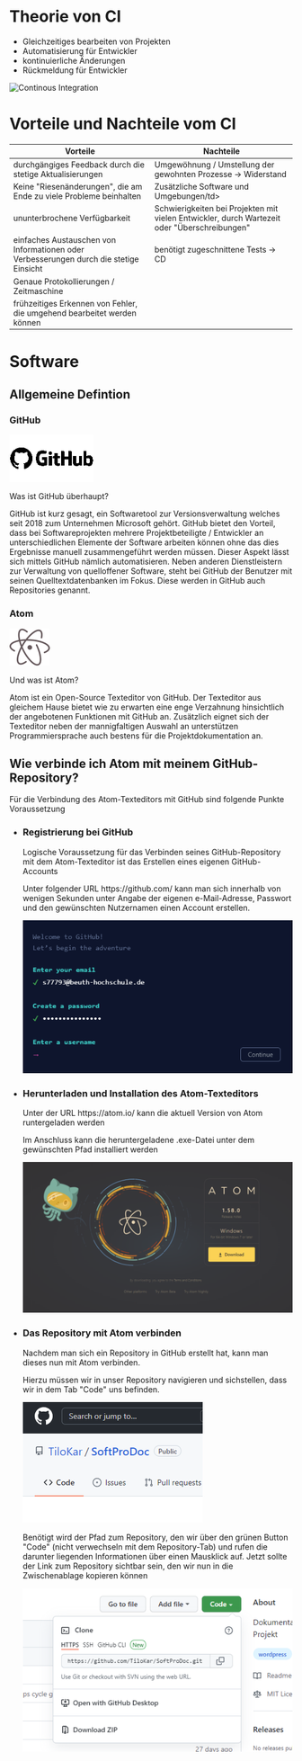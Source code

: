 # Theorie von CI
* Gleichzeitiges bearbeiten von Projekten
* Automatisierung für Entwickler
* kontinuierliche Änderungen
* Rückmeldung für Entwickler

![Continous Integration](https://i.imgur.com/OejDwPS.png "Continous Integration Circle")

# Vorteile und Nachteile vom CI
<table>
  <thead>
    <tr>
      <th>Vorteile</th>
      <th>Nachteile</th>
    </tr>
  </thead>
  <tbody>
    <tr>
      <td>durchgängiges Feedback durch die stetige Aktualisierungen</td>
      <td>Umgewöhnung / Umstellung der gewohnten Prozesse -> Widerstand</td>
    </tr>
    <tr>
      <td>Keine "Riesenänderungen", die am Ende zu viele Probleme beinhalten</td>
      <td>Zusätzliche Software und Umgebungen/td>
    </tr>
    <tr>
      <td>ununterbrochene Verfügbarkeit</td>
      <td>Schwierigkeiten bei Projekten mit vielen Entwickler, durch Wartezeit oder "Überschreibungen"</td>
    </tr>
    <tr>
      <td>einfaches Austauschen von Informationen oder Verbesserungen durch die stetige Einsicht</td>
      <td>benötigt zugeschnittene Tests -> CD</td>
    </tr>
    <tr>
      <td>Genaue Protokollierungen / Zeitmaschine</td>
      <td></td>
    </tr>
    <tr>
      <td>frühzeitiges Erkennen von Fehler, die umgehend bearbeitet werden können</td>
      <td></td>
    </tr>
  </tbody>
</table>

# Software
<h2>Allgemeine Defintion</h2>
  <h3> GitHub </h3>
    <img src="https://github.com/TiloKar/SoftProDoc/blob/main/img/logo_github_icon_text_150x84.png?raw=true" alt="logo_github" />
    <p> Was ist GitHub überhaupt?</p>
    <p> GitHub ist kurz gesagt, ein Softwaretool zur Versionsverwaltung welches seit 2018 zum Unternehmen Microsoft gehört. GitHub bietet den Vorteil,   dass bei Softwareprojekten mehrere Projektbeteiligte / Entwickler an unterschiedlichen Elemente der Software arbeiten können ohne das dies Ergebnisse manuell zusammengeführt werden müssen. Dieser Aspekt lässt sich mittels GitHub nämlich automatisieren. Neben anderen Dienstleistern zur Verwaltung von quelloffener Software, steht bei GitHub der Benutzer mit seinen Quelltextdatenbanken im Fokus. Diese werden in GitHub auch Repositories genannt.
  
  <h3> Atom </h3>
  <img src="https://github.com/TiloKar/SoftProDoc/blob/main/img/logo_atom_72x66px.png?raw=true" alt="logo_atom"/>
  <p> Und was ist Atom? </p>
  <p> Atom ist ein Open-Source Texteditor von GitHub. Der Texteditor aus gleichem Hause bietet wie zu erwarten eine enge Verzahnung hinsichtlich der angebotenen Funktionen mit GitHub an. Zusätzlich eignet sich der Texteditor neben der mannigfaltigen Auswahl an unterstützen Programmiersprache auch bestens für die Projektdokumentation an.</p>

<h2> Wie verbinde ich Atom mit meinem GitHub-Repository? </h2>
  <p> Für die Verbindung des Atom-Texteditors mit GitHub sind folgende Punkte Voraussetzung </p>
  <ul>
    <li>
       <h3>Registrierung bei GitHub</h3>
        <p> Logische Voraussetzung für das Verbinden seines GitHub-Repository mit dem Atom-Texteditor ist das Erstellen eines eigenen GitHub-Accounts</p>
        <p> Unter folgender URL https://github.com/ kann man sich innerhalb von wenigen Sekunden unter Angabe der eigenen e-Mail-Adresse, Passwort und den gewünschten Nutzernamen einen Account erstellen.</p>
        <img src="https://github.com/TiloKar/SoftProDoc/blob/main/img/github_sign_in.png?raw=true" alt="github_signin" />
    </li>
    <li>
      <h3>Herunterladen und Installation des Atom-Texteditors</h3>
        <p> Unter der URL https://atom.io/ kann die aktuell Version von Atom runtergeladen werden</p>
        <p> Im Anschluss kann die heruntergeladene .exe-Datei unter dem gewünschten Pfad installiert werden </p>
        <img src="https://github.com/TiloKar/SoftProDoc/blob/main/img/atom_download.png?raw=true" alt="download_page_atom" />
    </li>      
    <li>
      <h3>Das Repository mit Atom verbinden</h3>
        <p>Nachdem man sich ein Repository in GitHub erstellt hat, kann man dieses nun mit Atom verbinden.</p>
        <p>Hierzu müssen wir in unser Repository navigieren und sichstellen, dass wir in dem Tab "Code" uns befinden. </p>
        <img src="https://github.com/TiloKar/SoftProDoc/blob/main/img/repository_code.png?raw=true" alt="repository_tab_code" />
        <p>Benötigt wird der Pfad zum Repository, den wir über den grünen Button "Code" (nicht verwechseln mit dem Repository-Tab) und rufen die darunter liegenden Informationen über einen Mausklick auf. Jetzt sollte der Link zum Repository sichtbar sein, den wir nun in die Zwischenablage kopieren können</p>
        <img src="https://github.com/TiloKar/SoftProDoc/blob/main/img/repository_link.png?raw=true" alt="repository_link" />
    </li>
  </ul>
